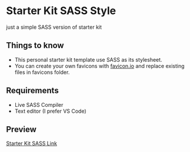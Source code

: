 # Starter Kit SASS Style

just a simple SASS version of starter kit

## Things to know

- This personal starter kit template use SASS as its stylesheet.
- You can create your own favicons with [favicon.io](https://favicon.io/favicon-generator/) and replace existing files in favicons folder.

## Requirements

- Live SASS Compiler
- Text editor (I prefer VS Code)

## Preview

[Starter Kit SASS Link](https://jcrucillo2.github.io/starter-kit-scss/)
